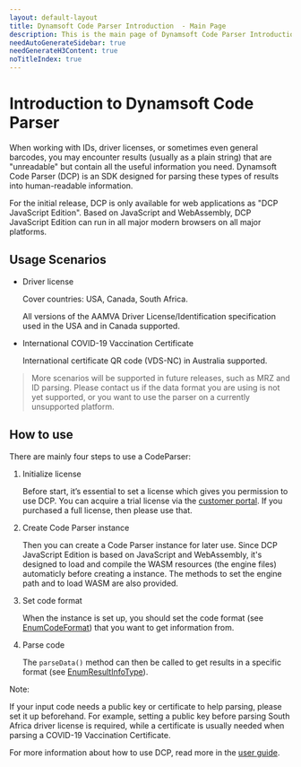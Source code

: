 ```yaml
---
layout: default-layout
title: Dynamsoft Code Parser Introduction  - Main Page
description: This is the main page of Dynamsoft Code Parser Introduction. 
needAutoGenerateSidebar: true
needGenerateH3Content: true
noTitleIndex: true
---
```


# Introduction to Dynamsoft Code Parser

When working with IDs, driver licenses, or sometimes even general barcodes, you may encounter results (usually as a plain string) that are "unreadable" but contain all the useful information you need. Dynamsoft Code Parser (DCP) is an SDK designed for parsing these types of results into human-readable information.

For the initial release, DCP is only available for web applications as "DCP JavaScript Edition". Based on JavaScript and WebAssembly, DCP JavaScript Edition can run in all major modern browsers on all major platforms.

## Usage Scenarios

* Driver license
    
    Cover countries: USA, Canada, South Africa.
    
    All versions of the AAMVA Driver License/Identification specification used in the USA and in Canada supported.

* International COVID-19 Vaccination Certificate

    International certificate QR code (VDS-NC) in Australia supported.

> More scenarios will be supported in future releases, such as MRZ and ID parsing. Please contact us if the data format you are using is not yet supported, or you want to use the parser on a currently unsupported platform.

## How to use

There are mainly four steps to use a CodeParser:

1.	Initialize license

    Before start, it’s essential to set a license which gives you permission to use DCP. You can acquire a trial license via the [customer portal](https://www.dynamsoft.com/customer/license/trialLicense?ver=1.0.0&utm_source=guide&product=dcp&package=js). If you purchased a full license, then please use that.

2.	Create Code Parser instance

    Then you can create a Code Parser instance for later use. Since DCP JavaScript Edition is based on JavaScript and WebAssembly, it's designed to load and compile the WASM resources (the engine files) automaticly before creating a instance. The methods to set the engine path and to load WASM are also provided.

3.	Set code format

    When the instance is set up, you should set the code format (see [EnumCodeFormat](../programming/javascript/api-reference/enum/EnumCodeFormat.md)) that you want to get information from.

4.	Parse code

    The `parseData()` method can then be called to get results in a specific format (see [EnumResultInfoType](../programming/javascript/api-reference/enum/EnumResultInfoType.md)). 


Note:

If your input code needs a public key or certificate to help parsing, please set it up beforehand. 
For example, setting a public key before parsing South Africa driver license is required, while a certificate is usually needed when parsing a COVID-19 Vaccination Certificate. 


For more information about how to use DCP, read more in the [user guide](../programming/javascript/user-guide.md).

